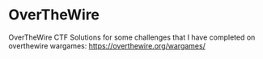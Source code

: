 # OverTheWire
OverTheWire CTF
Solutions for some challenges that I have completed on overthewire wargames:
https://overthewire.org/wargames/

